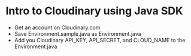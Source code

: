 # Intro to Cloudinary using Java SDK

- Get an account on Cloudinary.com
- Save Environment.sample.java as Environment.java
- Add you Cloudinary API_KEY, API_SECRET, and CLOUD_NAME to the Environment.java